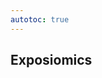 ```yaml
---
autotoc: true
---
```


<slot name="/events/gcc2024/header" />
<div class="text-center">

## Exposiomics

</div>
